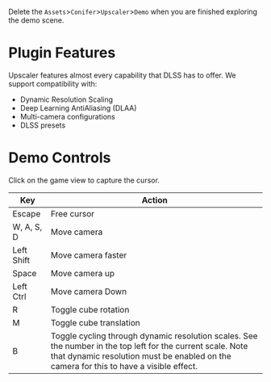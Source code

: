 Delete the `Assets`>`Conifer`>`Upscaler`>`Demo` when you are finished exploring the demo scene.

# Plugin Features
Upscaler features almost every capability that DLSS has to offer. We support compatibility with:
- Dynamic Resolution Scaling
- Deep Learning AntiAliasing (DLAA)
- Multi-camera configurations
- DLSS presets

# Demo Controls
Click on the game view to capture the cursor.

Key | Action
---|---
Escape | Free cursor
W, A, S, D | Move camera
Left Shift | Move camera faster
Space | Move camera up
Left Ctrl | Move camera Down
R | Toggle cube rotation
M | Toggle cube translation
B | Toggle cycling through dynamic resolution scales. See the number in the top left for the current scale. Note that dynamic resolution must be enabled on the camera for this to have a visible effect.